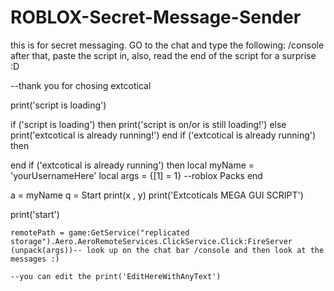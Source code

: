 # ROBLOX-Secret-Message-Sender
this is for secret messaging. GO to the chat and type the following: /console  after that, paste the script in, also, read the end of the script for a surprise :D





--thank you for chosing extcotical

print('script is loading')

if ('script is loading') then
    print('script is on/or is still loading!')
    else
        print('extcotical is already running!')
end
if ('extcotical is already running') then
    
end
if ('extcotical is already running') then
local myName = 'yourUsernameHere'
local args = {[1] = 1} --roblox Packs
end

a = myName
q = Start
print(x , y)
print('Extcoticals MEGA GUI SCRIPT')

print('start')

    remotePath = game:GetService("replicated storage").Aero.AeroRemoteServices.ClickService.Click:FireServer
    (unpack(args))-- look up on the chat bar /console and then look at the messages :)
    
    --you can edit the print('EditHereWithAnyText')
